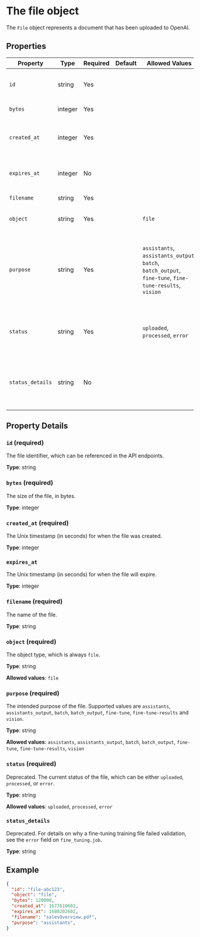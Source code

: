 # The file object

The `File` object represents a document that has been uploaded to OpenAI.

## Properties

| Property | Type | Required | Default | Allowed Values | Description |
| -------- | ---- | -------- | ------- | -------------- | ----------- |
| `id` | string | Yes |  |  | The file identifier, which can be referenced in the API endpoints. |
| `bytes` | integer | Yes |  |  | The size of the file, in bytes. |
| `created_at` | integer | Yes |  |  | The Unix timestamp (in seconds) for when the file was created. |
| `expires_at` | integer | No |  |  | The Unix timestamp (in seconds) for when the file will expire. |
| `filename` | string | Yes |  |  | The name of the file. |
| `object` | string | Yes |  | `file` | The object type, which is always `file`. |
| `purpose` | string | Yes |  | `assistants`, `assistants_output`, `batch`, `batch_output`, `fine-tune`, `fine-tune-results`, `vision` | The intended purpose of the file. Supported values are `assistants`, `assistants_output`, `batch`, `batch_output`, `fine-tune`, `fine-tune-results` and `vision`. |
| `status` | string | Yes |  | `uploaded`, `processed`, `error` | Deprecated. The current status of the file, which can be either `uploaded`, `processed`, or `error`. |
| `status_details` | string | No |  |  | Deprecated. For details on why a fine-tuning training file failed validation, see the `error` field on `fine_tuning.job`. |

## Property Details

### `id` (required)

The file identifier, which can be referenced in the API endpoints.

**Type**: string

### `bytes` (required)

The size of the file, in bytes.

**Type**: integer

### `created_at` (required)

The Unix timestamp (in seconds) for when the file was created.

**Type**: integer

### `expires_at`

The Unix timestamp (in seconds) for when the file will expire.

**Type**: integer

### `filename` (required)

The name of the file.

**Type**: string

### `object` (required)

The object type, which is always `file`.

**Type**: string

**Allowed values**: `file`

### `purpose` (required)

The intended purpose of the file. Supported values are `assistants`, `assistants_output`, `batch`, `batch_output`, `fine-tune`, `fine-tune-results` and `vision`.

**Type**: string

**Allowed values**: `assistants`, `assistants_output`, `batch`, `batch_output`, `fine-tune`, `fine-tune-results`, `vision`

### `status` (required)

Deprecated. The current status of the file, which can be either `uploaded`, `processed`, or `error`.

**Type**: string

**Allowed values**: `uploaded`, `processed`, `error`

### `status_details`

Deprecated. For details on why a fine-tuning training file failed validation, see the `error` field on `fine_tuning.job`.

**Type**: string

## Example

```json
{
  "id": "file-abc123",
  "object": "file",
  "bytes": 120000,
  "created_at": 1677610602,
  "expires_at": 1680202602,
  "filename": "salesOverview.pdf",
  "purpose": "assistants",
}

```

